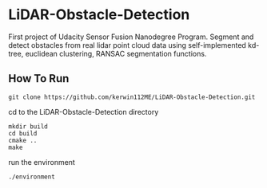 # LiDAR-Obstacle-Detection
First project of Udacity Sensor Fusion Nanodegree Program. 
Segment and detect obstacles from real lidar point cloud data using self-implemented kd-tree, euclidean clustering, RANSAC segmentation functions.

## How To Run
```
git clone https://github.com/kerwin112ME/LiDAR-Obstacle-Detection.git  
```
cd to the LiDAR-Obstacle-Detection directory  
```
mkdir build  
cd build
cmake ..
make
```
run the environment  
```
./environment
```
